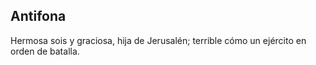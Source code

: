 ## Antifona

Hermosa sois y
graciosa, hija de Jerusalén; terrible cómo un ejército en orden de batalla.